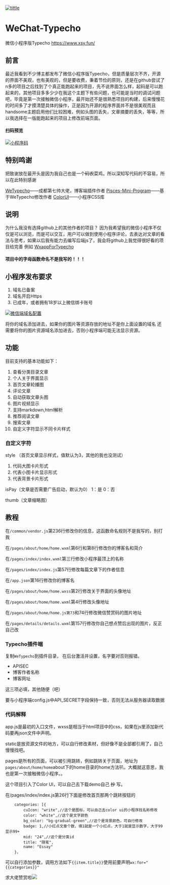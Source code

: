 [![tittle](https://github.com/xsy2004/WeChat-Typecho/raw/master/tittle.png "tittle")](https://github.com/xsy2004/WeChat-Typecho/raw/master/tittle.png "tittle")
# WeChat-Typecho
微信小程序版Typecho https://www.xsy.fun/

## 前言
最近我看到不少博主都发布了微信小程序版Typecho，但是质量层次不齐，开源的界面不美观，也有美观的，但是要收费，秉着节俭的原则，还是在github尝试了n多的项目之后找到了个真正能跑起来的项目，先不说界面怎么样，起码是可以跑起来的，其他项目多多少少在我这个主题下有些问题，也可能是当时的调试问题吧，毕竟是第一次接触微信小程序，最开始还不是很熟悉项目的构建，后来慢慢花的时间多了才摸清楚具体的操作，正是因为开源的程序界面并不是很美观而且handsome主题启用他们比较困难，例如头图的丢失，文章摘要的丢失，等等，所以我选择在一版能跑起来的项目上修改前端页面。
#### 扫码预览
[![小程序码](https://github.com/xsy2004/WeChat-Typecho/raw/master/cxm.jpg "小程序码")](https://github.com/xsy2004/WeChat-Typecho/raw/master/cxm.jpg "小程序码")

## 特别鸣谢
把致谢放在最开头是因为我自己也是一个~~码农~~菜鸡，所以深知写代码的不容易，所以在此特别感谢

[WeTypecho](https://github.com/MingliangLu/WeTypecho "WeTypecho")——成都第七帅大佬，博客端插件作者
[Pisces-Mini-Program](https://gitee.com/Byclemon/Pisces-Mini-Program "Pisces-Mini-Program")——基于WeTypecho修改作者
[ColorUI](https://github.com/weilanwl/ColorUI "ColorUI")——小程序CSS库

## 说明
为什么我没有选择github上的其他作者的项目？
因为我希望我的微信小程序不仅仅是可以浏览，而是可以交互，用户可以做到使用小程序评论，去表达对文章的看法与思考，如果以后我有能力去编写后端js了，我会将github上我觉得很好看的项目给完善
例如 [WxappForTypecho](https://github.com/loveempathy/WxappForTypecho "WxappForTypecho")

#### 项目中的字母函数命名不是我写的！！！

## 小程序发布要求
1. 域名已备案
2. 域名开启Https
3. 已成年，或者拥有18岁以上微信绑卡账号

[![微信端域名配置](https://cdn.xsiy.ltd/photo/cid178/1.png "微信端域名配置")](https://cdn.xsiy.ltd/photo/cid178/1.png "微信端域名配置")

将你的域名添加进去，如果你的图片等资源存放的地址不是你上面设置的域名
还需要将你的图片资源域名添加进去，否则小程序端可能无法显示资源。

## 功能
目前支持的基本功能如下：

1. 查看分类目录文章
2. 个人关于界面显示
3. 首页文章轮播图
4. 评论文章
5. 自动获取文章头图
6. 图片视频显示
7. 支持markdown,html解析
8. 推荐阅读文章
9. 搜索文章
10. 自定义字符显示不同卡片样式

### 自定义字符
style （首页文章显示样式，值默认为3，其他的我也没测试）

1. 代码大图卡片形式
2. 代表小图卡片显示形式
3. 代表背景卡片形式

isPay（文章是否需要广告启动，默认为0） 1：是 0：否

thumb（文章缩略图）


## 教程
在```/common/vendor.js```第236行修改你的信息，这函数命名规则不是我写的，别打我

在```/pages/about/home/home.wxml```第6行和第8行修改你的博客名和简介

在```/pages/index/index.wxml```第三行修改小程序最顶上的名称

在```/pages/index/index.js```第57行修改每篇文章下的作者信息

在```/app.json```第16行修改你的博客名

在```/pages/about/home/home.wxss```第2行修改关于界面的头像地址

在```/pages/about/home/home.wxml```第4行修改头像地址

在```/pages/about/home/home.js第73```和74行修改微信赞赏码的图片地址

在```/pages/details/details.wxml```第157行修改你自己想点赞后出现的图片，反正自己改

### Typecho插件端
复制`WeTypecho`到插件目录， 在后台激活并设置，名字要对否则报错。
- APISEC
- 博客作者名称
- 博客网址

这三项必填，其他随便（吧）

要与小程序端config.js中API_SECRET字段保持一致，否则无法从服务器读取数据

### 代码解释
app.js是最初的入口文件，wxss是相当于html项目中的css，如果在js里添加新代码要再json文件中声明。

static是放资源文件的地方，可以自行修改素材，但好像不是全部都引用了，自己慢慢找吧。

pages是所有的页面，可以被引用跳转，例如跳转关于页面，地址为```pages/about/home/home```about下的home目录的home方法叭，大概就这意思，我也是第一次接触微信小程序。。

这个项目引入了Color UI，可以自己去下载demo自己 ~~抄~~ 写。

在/pages/index/index.js第26行下面是修改首页那两个跳转按钮的

```
	categories: [{
		cuIcon: "write",//这个是图标，可以自己去color ui的小程序找名称修改
		color: "white",//这个是文字颜色
		bg_color: "bg-gradual-green",//这个是背景颜色，可自行修改
		badge: 1,//小红点文章个数，填1就是一个小红点，大于1就是显示数字，大于99显示99+
		mid: "24",//这个是分类id
		title: "随笔",
		name: "Essay"
	}，
```
可以自行添加参数，调用方法如下```{{item.title}}```使用前要声明```wx:for="{{categories}}"```

求大佬赞赏啦![](https://github.com/xsy2004/WeChat-Typecho/raw/master/zsm.jpg)
